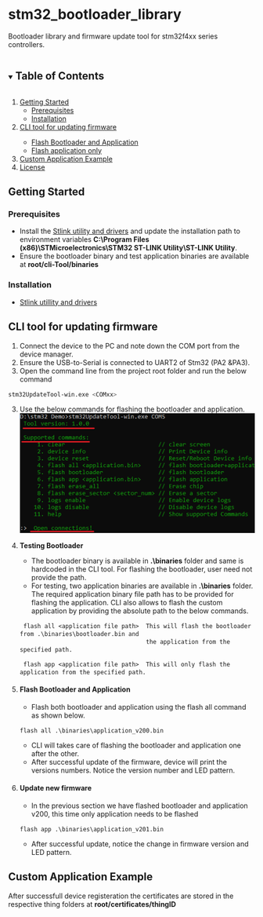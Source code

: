 # stm32_bootloader_library
Bootloader library and firmware update tool for stm32f4xx series controllers.

<!-- TABLE OF CONTENTS -->
<details open="open">
  <summary><h2 style="display: inline-block">Table of Contents</h2></summary>
  <ol>
    <li>
      <a href="#getting-started">Getting Started</a>
      <ul>
        <li><a href="#prerequisites">Prerequisites</a></li>
        <li><a href="#installation">Installation</a></li>
      </ul>
    </li>
    <li><a href="#cli-tool-for-updating-firmware">CLI tool for updating firmware</a></li>
      <ul>
        <li><a href="#flash-bootloader-and-application">Flash Bootloader and Application</a></li>
        <li><a href="#update-new-firmware">Flash application only</a></li>
      </ul>
    <li><a href="#custom-application-example">Custom Application Example</a></li>
    <li><a href="#license">License</a></li>
  </ol>
</details>




<!-- GETTING STARTED -->
## Getting Started

### Prerequisites

* Install the [Stlink utility and drivers](https://github.com/SaheblalBagwan/stlink-utility-and-drivers) and update the installation path to environment variables <b>C:\Program Files (x86)\STMicroelectronics\STM32 ST-LINK Utility\ST-LINK Utility</b>.
* Ensure the bootloader binary and test application binaries are available at <b>root/cli-Tool/binaries</b>

### Installation

* [Stlink utillity and drivers](https://github.com/SaheblalBagwan/stlink-utility-and-drivers)


<!-- CLI -->
## CLI tool for updating firmware
1. Connect the device to the PC and note down the COM port from the device manager. 
2. Ensure the USB-to-Serial is connected to UART2 of Stm32 (PA2 &PA3).
3. Open the command line from the project root folder and run the below command
  ```` sh
  stm32UpdateTool-win.exe <COMxx>
  ```` 
3. Use the below commands for flashing the bootloader and application.
  ![image](images/stm32_tool_info.png)
  
4. **Testing Bootloader**
   * The bootloader binary is available in **.\binaries** folder and same is hardcoded in the CLI tool. For flashing the bootloader, user need not provide the path. 
   * For testing, two application binaries are available in **.\binaries** folder. The required application binary file path has to be provided for flashing the application. CLI also allows to flash the custom application by providing the absolute path to the below commands.
   ````    
    flash all <application file path>  This will flash the bootloader from .\binaries\bootloader.bin and
                                       the application from the specified path.
   ```` 
   ```` 
    flash app <application file path>  This will only flash the application from the specified path.
   ````
 5. #### Flash Bootloader and Application
     * Flash both bootloader and application using the flash all command as shown below.
     ````  
     flash all .\binaries\application_v200.bin
     ````  
     * CLI will takes care of flashing the bootloader and application one after the other.
     * After successful update of the firmware, device will print the versions numbers. Notice the version number and LED pattern.


  6. #### Update new firmware
     * In the previous section we have flashed bootloader and application v200, this time only application needs to be flashed
     ````  
     flash app .\binaries\application_v201.bin
     ````  
     * After successful update, notice the change in firmware version and LED pattern.
     
  
  <!-- Custom Application example -->
## Custom Application Example
After successfull device registeration the certificates are stored in the respective thing folders at <b>root/certificates/thingID</b> 


